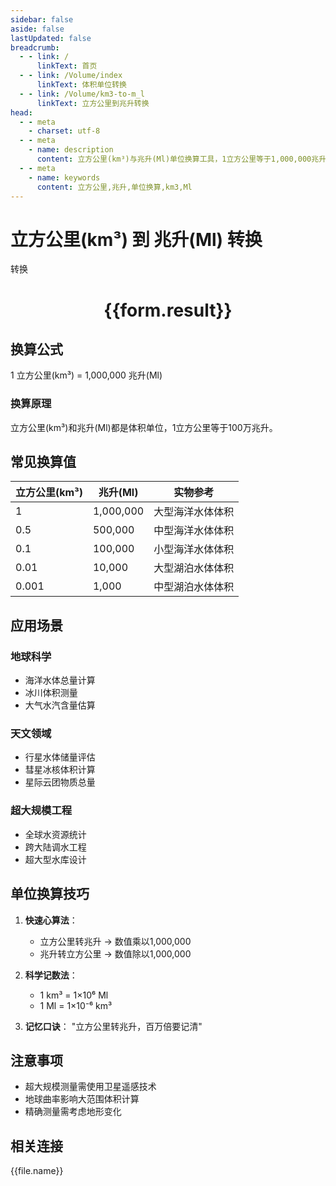 ```yaml
---
sidebar: false
aside: false
lastUpdated: false
breadcrumb:
  - - link: /
      linkText: 首页
  - - link: /Volume/index
      linkText: 体积单位转换
  - - link: /Volume/km3-to-m_l
      linkText: 立方公里到兆升转换
head:
  - - meta
    - charset: utf-8
  - - meta
    - name: description
      content: 立方公里(km³)与兆升(Ml)单位换算工具，1立方公里等于1,000,000兆升。
  - - meta
    - name: keywords
      content: 立方公里,兆升,单位换算,km3,Ml
---
```


# 立方公里(km³) 到 兆升(Ml) 转换

<script setup>
import { onMounted, reactive, inject ,ref  } from 'vue'
import { NButton,NForm ,NFormItem,NInput,NInputNumber,NSelect,NCard,useMessage ,NGrid ,NGi } from 'naive-ui'
import { defineClientComponent } from 'vitepress'
import { Volume } from '../../files';

const convert = inject('convert')
const formRef = ref(null);
const rules = {
  number:{
    required: true,
    type: 'number',
    trigger: "blur"
  }
}
const form = reactive({
  number:null,
  result:'',
  title:'立方公里(km³)到兆升(Ml)换算'
})

const convertHandler = (e) => {
  e.preventDefault();
  formRef.value?.validate((errors)=>{
    if (!errors) {
      form.result = `${form.number} km³ = ${convert(form.number).from('km3').to('Ml')} Ml`
    }
  })
}
</script>

<n-form size="large" :model="form" ref='formRef' :rules="rules">
  <n-form-item label="数值" path="number">
    <n-input-number size="large" style="width:100%" :min="0" v-model:value="form.number" placeholder="请输入立方公里数值" />
  </n-form-item>
  <n-form-item>
    <n-button type="primary" style="width:100%" @click="convertHandler">转换</n-button>
  </n-form-item>
</n-form>
<n-card embedded :bordered="false" hoverable>
  <div style="text-align:center">
    <h1>{{form.result}}</h1>
  </div>
</n-card>

## 换算公式
1 立方公里(km³) = 1,000,000 兆升(Ml)

### 换算原理
立方公里(km³)和兆升(Ml)都是体积单位，1立方公里等于100万兆升。

## 常见换算值
| 立方公里(km³) | 兆升(Ml) | 实物参考                 |
|-------------|---------|--------------------------|
| 1           | 1,000,000 | 大型海洋水体体积          |
| 0.5         | 500,000 | 中型海洋水体体积          |
| 0.1         | 100,000 | 小型海洋水体体积          |
| 0.01        | 10,000 | 大型湖泊水体体积          |
| 0.001       | 1,000 | 中型湖泊水体体积          |

## 应用场景
### 地球科学
- 海洋水体总量计算
- 冰川体积测量
- 大气水汽含量估算

### 天文领域
- 行星水体储量评估
- 彗星冰核体积计算
- 星际云团物质总量

### 超大规模工程
- 全球水资源统计
- 跨大陆调水工程
- 超大型水库设计

## 单位换算技巧
1. **快速心算法**：
   - 立方公里转兆升 → 数值乘以1,000,000
   - 兆升转立方公里 → 数值除以1,000,000

2. **科学记数法**：
   - 1 km³ = 1×10⁶ Ml
   - 1 Ml = 1×10⁻⁶ km³

3. **记忆口诀**：
   "立方公里转兆升，百万倍要记清"

## 注意事项
- 超大规模测量需使用卫星遥感技术
- 地球曲率影响大范围体积计算
- 精确测量需考虑地形变化

## 相关连接
<n-grid x-gap="12" :cols="4">
  <n-gi v-for="(file, index) in Volume" :key="index">
    <n-button
      text
      tag="a"
      :href="file.path"
      type="primary"
    >
      {{file.name}}
    </n-button>
  </n-gi>
</n-grid>